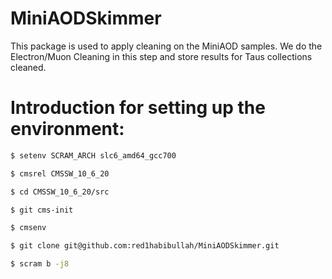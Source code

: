 # MiniAODSkimmerThis package is used to apply cleaning on the MiniAOD samples. We do the Electron/Muon Cleaning in this step and store results for Taus  collections cleaned. # Introduction for setting up the environment:```bash$ setenv SCRAM_ARCH slc6_amd64_gcc700 $ cmsrel CMSSW_10_6_20$ cd CMSSW_10_6_20/src$ git cms-init$ cmsenv$ git clone git@github.com:red1habibullah/MiniAODSkimmer.git$ scram b -j8```